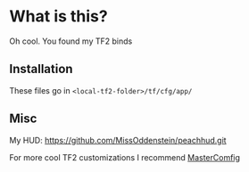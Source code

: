 # What is this?

Oh cool. You found my TF2 binds

## Installation

These files go in `<local-tf2-folder>/tf/cfg/app/`

## Misc

My HUD: https://github.com/MissOddenstein/peachhud.git

For more cool TF2 customizations I recommend [MasterComfig](https://mastercomfig.com/)
